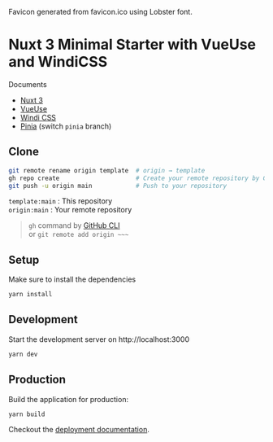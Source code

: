 Favicon generated from favicon.ico using Lobster font.

# Nuxt 3 Minimal Starter with VueUse and WindiCSS

Documents

* [Nuxt 3](https://v3.nuxtjs.org)
* [VueUse](https://vueuse.org/)
* [Windi CSS](https://windicss.org/)
* [Pinia](https://pinia.esm.dev/) (switch `pinia` branch)

## Clone

```bash
git remote rename origin template  # origin → template
gh repo create                     # Create your remote repository by GitHub CLI
git push -u origin main            # Push to your repository
```

`template:main` : This repository  
`origin:main` : Your remote repository

> `gh` command by [GitHub CLI](https://cli.github.com/)  
> or `git remote add origin ~~~`

## Setup

Make sure to install the dependencies

```bash
yarn install
```

## Development

Start the development server on http://localhost:3000

```bash
yarn dev
```

## Production

Build the application for production:

```bash
yarn build
```

Checkout the [deployment documentation](https://v3.nuxtjs.org/docs/deployment).